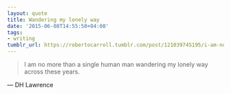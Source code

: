 ```yaml
---
layout: quote
title: Wandering my lonely way
date: '2015-06-08T14:55:50+04:00'
tags:
- writing
tumblr_url: https://robertocarroll.tumblr.com/post/121039745195/i-am-no-more-than-a-single-human-man-wandering-my
---
```

<blockquote>I am no more than a single human man wandering my lonely way across these years.</blockquote>

&#8212; DH Lawrence

